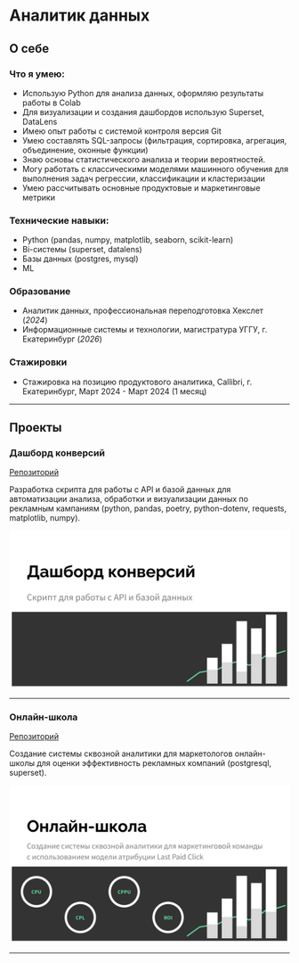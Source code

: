 # Аналитик данных

## О себе
### Что я умею:
- Использую Python для анализа данных, оформляю результаты работы в Colab
- Для визуализации и создания дашбордов использую Superset, DataLens
- Имею опыт работы с системой контроля версия Git
- Умею составлять SQL-запросы (фильтрация, сортировка, агрегация, объединение, оконные функции)
- Знаю основы статистического анализа и теории вероятностей.
- Могу работать с классическими моделями машинного обучения для выполнения задач регрессии, классификации и кластеризации
- Умею рассчитывать основные продуктовые и маркетинговые метрики

### Технические навыки: 
- Python (pandas, numpy, matplotlib, seaborn, scikit-learn)
- Bi-системы (superset, datalens)
- Базы данных (postgres, mysql)
- ML

### Образование
- Аналитик данных, профессиональная переподготовка Хекслет (_2024_)
- Информационные системы и технологии, магистратура УГГУ, г. Екатеринбург (_2026_)

### Стажировки
- Стажировка на позицию продуктового аналитика, Callibri, г. Екатеринбург, Март 2024 - Март 2024 (1 месяц)

***

## Проекты
### Дашборд конверсий
[Репозиторий](https://github.com/bryzgin/conversion-dashboard)

Разработка скрипта для работы с API и базой данных для автоматизации анализа, обработки и визуализации данных по рекламным кампаниям (python, pandas, poetry, python-dotenv, requests, matplotlib, numpy).

![conversion-dashboard](/assets/img/conversion_dashboard.jpg)

***

### Онлайн-школа
[Репозиторий](https://github.com/bryzgin/online-school)

Создание системы сквозной аналитики для маркетологов онлайн-школы для оценки эффективность рекламных компаний (postgresql, superset).

![online-school](/assets/img/online_school.jpg)

***
